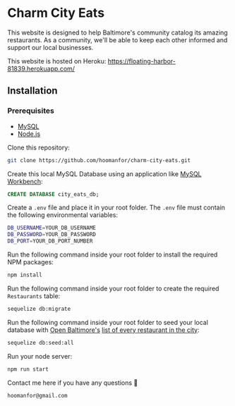 # Charm City Eats 

This website is designed to help Baltimore's community catalog its amazing restaurants. As a community, we'll be able to keep each other informed and support our local businesses.

This website is hosted on Heroku: https://floating-harbor-81839.herokuapp.com/

## Installation

### Prerequisites
* [MySQL](https://www.mysql.com/downloads/)
* [Node.js](https://nodejs.org/en/)

Clone this repository:
```bash
git clone https://github.com/hoomanfor/charm-city-eats.git
```

Create this local MySQL Database using an application like [MySQL Workbench](https://www.mysql.com/products/workbench/):
```sql
CREATE DATABASE city_eats_db;
```

Create a `.env` file and place it in your root folder. The `.env` file must contain the following environmental variables:
```bash
DB_USERNAME=YOUR_DB_USERNAME
DB_PASSWORD=YOUR_DB_PASSWORD
DB_PORT=YOUR_DB_PORT_NUMBER
```

Run the following command inside your root folder to install the required NPM packages:
```bash
npm install
```

Run the following command inside your root folder to create the required `Restaurants` table:
```bash
sequelize db:migrate
```

Run the following command inside your root folder to seed your local database with [Open Baltimore's](https://data.baltimorecity.gov/)   [list of every restaurant in the city](https://data.baltimorecity.gov/Culture-Arts/Restaurants/k5ry-ef3g):
```bash
sequelize db:seed:all
```

Run your node server:
```bash
npm run start
```

Contact me here if you have any questions :raised_hands:
```bash
hoomanfor@gmail.com
```
